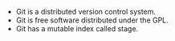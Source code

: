 - Git is a distributed version control system.
- Git is free software distributed under the GPL.
- Git has a mutable index called stage.